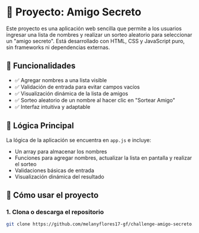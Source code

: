 # 🎁 Proyecto: Amigo Secreto

Este proyecto es una aplicación web sencilla que permite a los usuarios ingresar una lista de nombres y realizar un sorteo aleatorio para seleccionar un "amigo secreto". Está desarrollado con HTML, CSS y JavaScript puro, sin frameworks ni dependencias externas.

## 📌 Funcionalidades

- ✅ Agregar nombres a una lista visible
- ✅ Validación de entrada para evitar campos vacíos
- ✅ Visualización dinámica de la lista de amigos
- ✅ Sorteo aleatorio de un nombre al hacer clic en "Sortear Amigo"
- ✅ Interfaz intuitiva y adaptable

## 🧠 Lógica Principal

La lógica de la aplicación se encuentra en `app.js` e incluye:
- Un array para almacenar los nombres
- Funciones para agregar nombres, actualizar la lista en pantalla y realizar el sorteo
- Validaciones básicas de entrada
- Visualización dinámica del resultado

## 🚀 Cómo usar el proyecto

### 1. Clona o descarga el repositorio

```bash
git clone https://github.com/melanyflores17-gf/challenge-amigo-secreto.git

